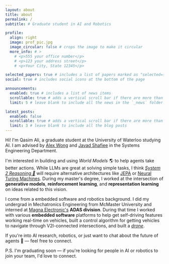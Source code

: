 ```yaml
---
layout: about
title: about
permalink: /
subtitle: # Graduate student in AI and Robotics

profile:
  align: right
  image: prof_pic.jpg
  image_circular: false # crops the image to make it circular
  more_info: # >
    # <p>555 your office number</p>
    # <p>123 your address street</p>
    # <p>Your City, State 12345</p>

selected_papers: true # includes a list of papers marked as "selected={true}"
social: true # includes social icons at the bottom of the page

announcements:
  enabled: true # includes a list of news items
  scrollable: true # adds a vertical scroll bar if there are more than 3 news items
  limit: 5 # leave blank to include all the news in the `_news` folder

latest_posts:
  enabled: false
  scrollable: true # adds a vertical scroll bar if there are more than 3 new posts items
  limit: 3 # leave blank to include all the blog posts
---
```


Hi! I'm Qasim Ali, a graduate student at the University of Waterloo studying AI. I am advised by [Alex Wong](https://www.linkedin.com/in/alexander-wong-90650216/) and [Javad Shafiee](https://www.linkedin.com/in/mohammad-javad-shafiee-61bbaa49/) in the Systems Engineering Department.

I'm interested in building and using *World Models* 🌎 to help agents take better actions. While LLMs are great at solving simple tasks, I think [*System 2 Reasoning 🧠*](https://thedecisionlab.com/reference-guide/philosophy/system-1-and-system-2-thinking) will require alternative architectures like [JEPA](https://openreview.net/pdf?id=BZ5a1r-kVsf) or [Neural Turing Machines](https://arxiv.org/abs/1410.5401). During my master's degree, I worked at the intersection of **generative models**, **reinforcement learning**, and **representation learning** on ideas related to this vision.

I come from a embedded software and robotics background. I did my undergrad in Mechatronics Engineering from McMaster University and interned at [Magna Electronic's](https://www.magna.com/company/company-information/magna-groups/magna-electronics) **ADAS division**. During that time I worked with various **embedded software** platforms to help get self-driving features working real-time on vehicles, built a control algorithm for getting vehicles to navigate through V2I-connected intersections, and built a [*drone*](https://drive.google.com/file/d/125z5QsjDenNSf7ONLg8X_LwHTOxepNVv/view).

If you're into AI research, robotics, or just want to chat about the future of agents 🤖 — feel free to connect.

P.S. I'm graduating soon — if you're looking for people in AI or robotics to join your team, I'd love to connect.
